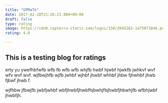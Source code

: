 ```yaml
---
title: "GPMaTe"
date: 2017-02-20T21:26:23.000+00:00
draft: false
type: rating
image: https://cdn0.capterra-static.com/logos/150/2045262-1475071846.png
rating: 4-0

---
```

## This is a testing blog for ratings

erty yu ywefhbfwfb wfb fb wfb wfb whjfb hwbf hjwbf hjwkfb jwhkvf wvf wfv wvf wvf.
 wjfbwjhfb wjfb jwhbf wjhbf jhwbf whhbf jhbw fjhwhbf jhwb fjbwf jhwb f.

 wjfhbw jfbwjfb jwbfjwhbf wbfjhwbfjhwbfhjbwhjfbjhwbfjhbwhjfb wfbhjwbf jhwbfjh.
